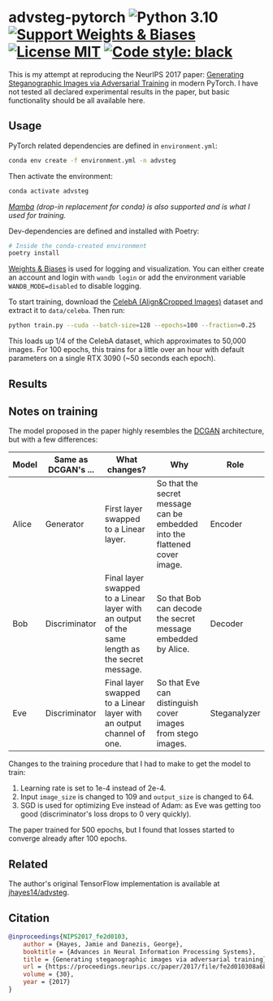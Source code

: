 # advsteg-pytorch ![Python 3.10](https://img.shields.io/badge/Python%203.10-297ca0?logo=python&logoColor=white) [![Support Weights & Biases](https://img.shields.io/badge/Weights_&_Biases-FFCC33?logo=WeightsAndBiases&logoColor=black)](https://wandb.ai) [![License MIT](https://img.shields.io/github/license/spencerwooo/advsteg-pytorch)](./LICENSE) [![Code style: black](https://img.shields.io/badge/code%20style-black-000000)](https://github.com/psf/black)

This is my attempt at reproducing the NeurIPS 2017 paper: [Generating Steganographic Images via Adversarial Training](https://papers.nips.cc/paper/2017/hash/fe2d010308a6b3799a3d9c728ee74244-Abstract.html) in modern PyTorch. I have not tested all declared experimental results in the paper, but basic functionality should be all available here.

## Usage

PyTorch related dependencies are defined in `environment.yml`:

```bash
conda env create -f environment.yml -n advsteg
```

Then activate the environment:

```bash
conda activate advsteg
```

*[Mamba](https://github.com/mamba-org/mamba) (drop-in replacement for conda) is also supported and is what I used for training.*

Dev-dependencies are defined and installed with Poetry:

```bash
# Inside the conda-created environment
poetry install
```

[Weights & Biases](https://wandb.ai/) is used for logging and visualization. You can either create an account and login with `wandb login` or add the environment variable `WANDB_MODE=disabled` to disable logging.

To start training, download the [CelebA (Align&Cropped Images)](http://mmlab.ie.cuhk.edu.hk/projects/CelebA.html) dataset and extract it to `data/celeba`. Then run:

```bash
python train.py --cuda --batch-size=128 --epochs=100 --fraction=0.25
```

This loads up 1/4 of the CelebA dataset, which approximates to 50,000 images. For 100 epochs, this trains for a little over an hour with default parameters on a single RTX 3090 (~50 seconds each epoch).

## Results

## Notes on training

The model proposed in the paper highly resembles the [DCGAN](https://dblp.org/rec/journals/corr/RadfordMC15.html) architecture, but with a few differences:

| Model | Same as DCGAN's ... | What changes?                                                                                  | Why                                                                        | Role         |
| ----- | ------------------- | ---------------------------------------------------------------------------------------------- | -------------------------------------------------------------------------- | ------------ |
| Alice | Generator           | First layer swapped to a Linear layer.                                                         | So that the secret message can be embedded into the flattened cover image. | Encoder      |
| Bob   | Discriminator       | Final layer swapped to a Linear layer with an output of the same length as the secret message. | So that Bob can decode the secret message embedded by Alice.               | Decoder      |
| Eve   | Discriminator       | Final layer swapped to a Linear layer with an output channel of one.                           | So that Eve can distinguish cover images from stego images.                | Steganalyzer |

Changes to the training procedure that I had to make to get the model to train:

1. Learning rate is set to 1e-4 instead of 2e-4.
2. Input `image_size` is changed to 109 and `output_size` is changed to 64.
3. SGD is used for optimizing Eve instead of Adam: as Eve was getting too good (discriminator's loss drops to 0 very quickly).

The paper trained for 500 epochs, but I found that losses started to converge already after 100 epochs.

## Related

The author's original TensorFlow implementation is available at [jhayes14/advsteg](https://github.com/jhayes14/advsteg).

## Citation

```bibtex
@inproceedings{NIPS2017_fe2d0103,
    author = {Hayes, Jamie and Danezis, George},
    booktitle = {Advances in Neural Information Processing Systems},
    title = {Generating steganographic images via adversarial training},
    url = {https://proceedings.neurips.cc/paper/2017/file/fe2d010308a6b3799a3d9c728ee74244-Paper.pdf},
    volume = {30},
    year = {2017}
}
```
